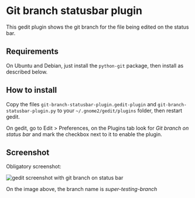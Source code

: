 Git branch statusbar plugin
==========================

This gedit plugin shows the git branch for the file being edited on the status bar.

Requirements
------------

On Ubuntu and Debian, just install the `python-git` package, then install as described below.

How to install
--------------

Copy the files `git-branch-statusbar-plugin.gedit-plugin` and `git-branch-statusbar-plugin.py` to your `~/.gnome2/gedit/plugins` folder, then restart gedit.

On gedit, go to Edit > Preferences, on the Plugins tab look for *Git branch on status bar* and mark the checkbox next to it to enable the plugin.

Screenshot
----------

Obligatory screenshot:

![gedit screenshot with git branch on status bar](http://3.bp.blogspot.com/-1ruIgLzrxCw/TZNcp6O16LI/AAAAAAAAD4w/6am1SSNczBY/s1600/gedit-git-branch.png)

On the image above, the branch name is *super-testing-branch*
